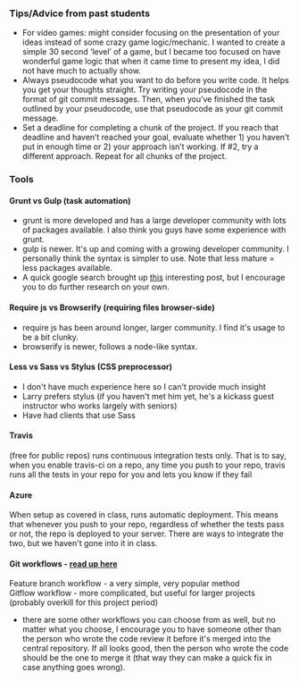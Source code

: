 ### Tips/Advice from past students
- For video games: might consider focusing on the presentation of your ideas instead of some crazy game logic/mechanic. I wanted to create a simple 30 second ‘level’ of a game, but I became too focused on have wonderful game logic that when it came time to present my idea, I did not have much to actually show.
- Always pseudocode what you want to do before you write code. It helps you get your thoughts straight. Try writing your pseudocode in the format of git commit messages. Then, when you’ve finished the task outlined by your pseudocode, use that pseudocode as your git commit message. 
- Set a deadline for completing a chunk of the project. If you reach that deadline and haven’t reached your goal, evaluate whether 1) you haven’t put in enough time or 2) your approach isn’t working. If #2, try a different approach. Repeat for all chunks of the project. 

### Tools
#### Grunt vs Gulp (task automation)
- grunt is more developed and has a large developer community with lots of packages available. I also think you guys have some experience with grunt.
- gulp is newer. It's up and coming with a growing developer community. I personally think the syntax is simpler to use. Note that less mature = less packages available.
- A quick google search brought up [this](http://www.100percentjs.com/just-like-grunt-gulp-browserify-now/) interesting post, but I encourage you to do further research on your own.

#### Require js vs Browserify (requiring files browser-side)
- require js has been around longer, larger community. I find it's usage to be a bit clunky.
- browserify is newer, follows a node-like syntax.

#### Less vs Sass vs Stylus (CSS preprocessor)
- I don't have much experience here so I can't provide much insight
- Larry prefers stylus (if you haven't met him yet, he's a kickass guest instructor who works largely with seniors) 
- Have had clients that use Sass

#### Travis
(free for public repos) runs continuous integration tests only. That is to say, when you enable travis-ci on a repo, any time you push to your repo, travis runs all the tests in your repo for you and lets you know if they fail

#### Azure 
When setup as covered in class, runs automatic deployment. This means that whenever you push to your repo, regardless of whether the tests pass or not, the repo is deployed to your server. There are ways to integrate the two, but we haven't gone into it in class.

#### Git workflows - [read up here](https://www.atlassian.com/git/workflows#!workflow-feature-branch)
Feature branch workflow - a very simple, very popular method  
Gitflow workflow - more complicated, but useful for larger projects (probably overkill for this project period)  
- there are some other workflows you can choose from as well, but no matter what you choose, I encourage you to have someone other than the person who wrote the code review it before it's merged into the central repository. If all looks good, then the person who wrote the code should be the one to merge it (that way they can make a quick fix in case anything goes wrong).

